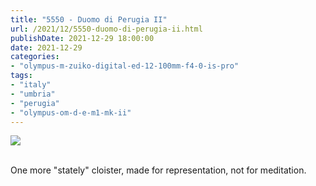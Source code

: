 ```yaml
---
title: "5550 - Duomo di Perugia II"
url: /2021/12/5550-duomo-di-perugia-ii.html
publishDate: 2021-12-29 18:00:00
date: 2021-12-29
categories:
- "olympus-m-zuiko-digital-ed-12-100mm-f4-0-is-pro"
tags:
- "italy"
- "umbria"
- "perugia"
- "olympus-om-d-e-m1-mk-ii"
---
```

<div class="container">
<div class="center"><a target="_blank" href="https://d25zfm9zpd7gm5.cloudfront.net/1200x1200/2019/20190902_173450_lr.jpg"><img class="webfeedsFeaturedVisual" src="https://d25zfm9zpd7gm5.cloudfront.net/0600x0600/2019/20190902_173450_lr.jpg" /></a></div>
</div>
<br />

One more "stately" cloister, made for representation, not
for meditation.
